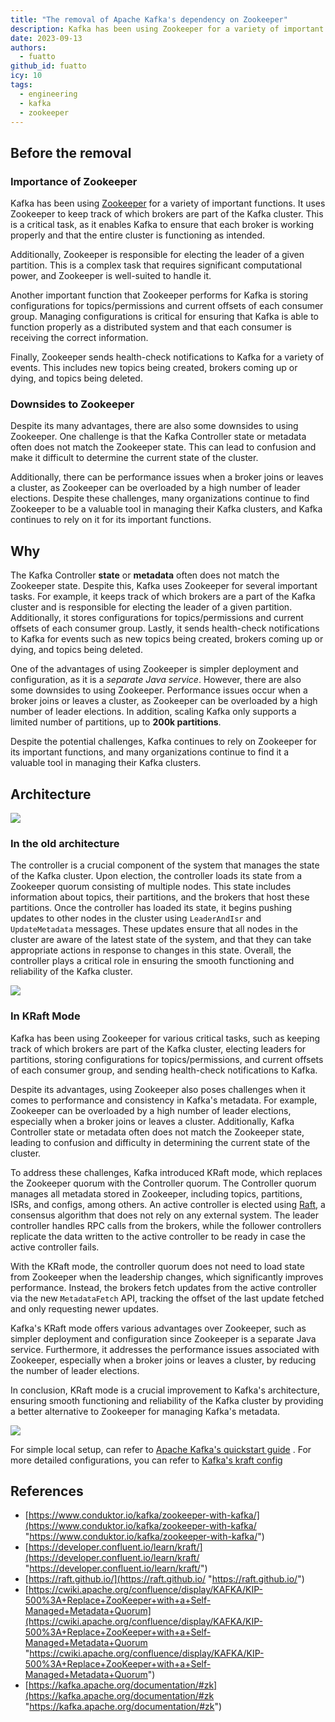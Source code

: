 ```yaml
---
title: "The removal of Apache Kafka's dependency on Zookeeper"
description: Kafka has been using Zookeeper for a variety of important functions. It uses Zookeeper to keep track of which brokers are part of the Kafka cluster. This is a critical task, as it enables Kafka to ensure that each broker is working properly and that the entire cluster is functioning as intended...
date: 2023-09-13
authors:
  - fuatto
github_id: fuatto
icy: 10
tags:
  - engineering
  - kafka
  - zookeeper
---
```


## Before the removal

### Importance of Zookeeper

Kafka has been using [Zookeeper](https://cwiki.apache.org/confluence/display/ZOOKEEPER/ProjectDescription) for a variety of important functions. It uses Zookeeper to keep track of which brokers are part of the Kafka cluster. This is a critical task, as it enables Kafka to ensure that each broker is working properly and that the entire cluster is functioning as intended.

Additionally, Zookeeper is responsible for electing the leader of a given partition. This is a complex task that requires significant computational power, and Zookeeper is well-suited to handle it.

Another important function that Zookeeper performs for Kafka is storing configurations for topics/permissions and current offsets of each consumer group. Managing configurations is critical for ensuring that Kafka is able to function properly as a distributed system and that each consumer is receiving the correct information.

Finally, Zookeeper sends health-check notifications to Kafka for a variety of events. This includes new topics being created, brokers coming up or dying, and topics being deleted.

### Downsides to Zookeeper

Despite its many advantages, there are also some downsides to using Zookeeper. One challenge is that the Kafka Controller state or metadata often does not match the Zookeeper state. This can lead to confusion and make it difficult to determine the current state of the cluster.

Additionally, there can be performance issues when a broker joins or leaves a cluster, as Zookeeper can be overloaded by a high number of leader elections. Despite these challenges, many organizations continue to find Zookeeper to be a valuable tool in managing their Kafka clusters, and Kafka continues to rely on it for its important functions.

## Why

The Kafka Controller **state** or **metadata** often does not match the Zookeeper state. Despite this, Kafka uses Zookeeper for several important tasks. For example, it keeps track of which brokers are a part of the Kafka cluster and is responsible for electing the leader of a given partition. Additionally, it stores configurations for topics/permissions and current offsets of each consumer group. Lastly, it sends health-check notifications to Kafka for events such as new topics being created, brokers coming up or dying, and topics being deleted.

One of the advantages of using Zookeeper is simpler deployment and configuration, as it is a _separate Java service_. However, there are also some downsides to using Zookeeper. Performance issues occur when a broker joins or leaves a cluster, as Zookeeper can be overloaded by a high number of leader elections. In addition, scaling Kafka only supports a limited number of partitions, up to **200k partitions**.

Despite the potential challenges, Kafka continues to rely on Zookeeper for its important functions, and many organizations continue to find it a valuable tool in managing their Kafka clusters.

## Architecture

![](assets/the-removal-of-apache-kafka's-dependency-on-zookeeper_kafka_architecture.webp)

### In the old architecture

The controller is a crucial component of the system that manages the state of the Kafka cluster. Upon election, the controller loads its state from a Zookeeper quorum consisting of multiple nodes. This state includes information about topics, their partitions, and the brokers that host these partitions. Once the controller has loaded its state, it begins pushing updates to other nodes in the cluster using `LeaderAndIsr` and `UpdateMetadata` messages. These updates ensure that all nodes in the cluster are aware of the latest state of the system, and that they can take appropriate actions in response to changes in this state. Overall, the controller plays a critical role in ensuring the smooth functioning and reliability of the Kafka cluster.

![](assets/the-removal-of-apache-kafka's-dependency-on-zookeeper_kafka-controller-apis.webp)

### In **KRaft Mode**

Kafka has been using Zookeeper for various critical tasks, such as keeping track of which brokers are part of the Kafka cluster, electing leaders for partitions, storing configurations for topics/permissions, and current offsets of each consumer group, and sending health-check notifications to Kafka.

Despite its advantages, using Zookeeper also poses challenges when it comes to performance and consistency in Kafka's metadata. For example, Zookeeper can be overloaded by a high number of leader elections, especially when a broker joins or leaves a cluster. Additionally, Kafka Controller state or metadata often does not match the Zookeeper state, leading to confusion and difficulty in determining the current state of the cluster.

To address these challenges, Kafka introduced KRaft mode, which replaces the Zookeeper quorum with the Controller quorum. The Controller quorum manages all metadata stored in Zookeeper, including topics, partitions, ISRs, and configs, among others. An active controller is elected using [Raft](https://raft.github.io/), a consensus algorithm that does not rely on any external system. The leader controller handles RPC calls from the brokers, while the follower controllers replicate the data written to the active controller to be ready in case the active controller fails.

With the KRaft mode, the controller quorum does not need to load state from Zookeeper when the leadership changes, which significantly improves performance. Instead, the brokers fetch updates from the active controller via the new `MetadataFetch` API, tracking the offset of the last update fetched and only requesting newer updates.

Kafka's KRaft mode offers various advantages over Zookeeper, such as simpler deployment and configuration since Zookeeper is a separate Java service. Furthermore, it addresses the performance issues associated with Zookeeper, especially when a broker joins or leaves a cluster, by reducing the number of leader elections.

In conclusion, KRaft mode is a crucial improvement to Kafka's architecture, ensuring smooth functioning and reliability of the Kafka cluster by providing a better alternative to Zookeeper for managing Kafka's metadata.

![](assets/the-removal-of-apache-kafka's-dependency-on-zookeeper_time-shutdown-operations-kafka.webp)

For simple local setup, can refer to [Apache Kafka's quickstart guide](https://kafka.apache.org/quickstart) . For more detailed configurations, you can refer to [Kafka's kraft config](https://kafka.apache.org/documentation/#kraft_config)

## References

- [https://www.conduktor.io/kafka/zookeeper-with-kafka/](https://www.conduktor.io/kafka/zookeeper-with-kafka/ "https://www.conduktor.io/kafka/zookeeper-with-kafka/")
- [https://developer.confluent.io/learn/kraft/](https://developer.confluent.io/learn/kraft/ "https://developer.confluent.io/learn/kraft/")
- [https://raft.github.io/](https://raft.github.io/ "https://raft.github.io/")
- [https://cwiki.apache.org/confluence/display/KAFKA/KIP-500%3A+Replace+ZooKeeper+with+a+Self-Managed+Metadata+Quorum](https://cwiki.apache.org/confluence/display/KAFKA/KIP-500%3A+Replace+ZooKeeper+with+a+Self-Managed+Metadata+Quorum "https://cwiki.apache.org/confluence/display/KAFKA/KIP-500%3A+Replace+ZooKeeper+with+a+Self-Managed+Metadata+Quorum")
- [https://kafka.apache.org/documentation/#zk](https://kafka.apache.org/documentation/#zk "https://kafka.apache.org/documentation/#zk")
